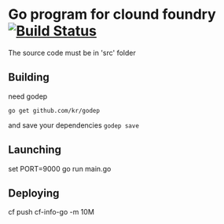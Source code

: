 # Go program for clound foundry [![Build Status](https://travis-ci.org/jlandure/cf-go-info.svg?branch=master)](https://travis-ci.org/jlandure/cf-go-info)

The source code must be in 'src' folder

## Building 

need godep

`
 go get github.com/kr/godep
`

and save your dependencies
`
godep save
`


## Launching
set PORT=9000
go run main.go

## Deploying

cf push cf-info-go -m 10M
